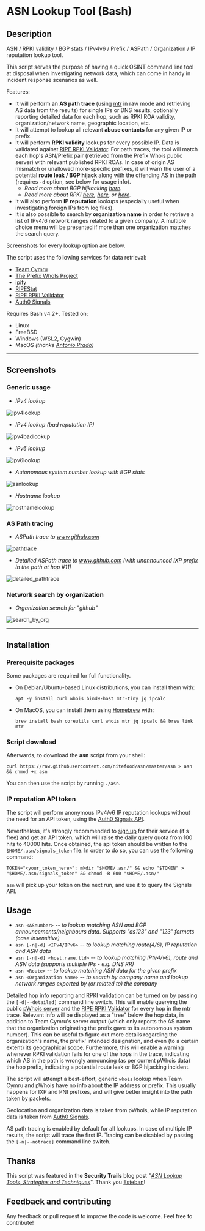 # ASN Lookup Tool (Bash)

## Description

ASN / RPKI validity / BGP stats / IPv4v6 / Prefix / ASPath / Organization / IP reputation lookup tool.

This script serves the purpose of having a quick OSINT command line tool at disposal when investigating network data, which can come in handy in incident response scenarios as well.

Features:

- It will perform an **AS path trace** (using [mtr](https://github.com/traviscross/mtr) in raw mode and retrieving AS data from the results) for single IPs or DNS results, optionally reporting detailed data for each hop, such as RPKI ROA validity, organization/network name, geographic location, etc.
- It will attempt to lookup all relevant **abuse contacts** for any given IP or prefix.
- It will perform **RPKI validity** lookups for every possible IP. Data is validated against [RIPE RPKI Validator](https://rpki-validator.ripe.net/). For path traces, the tool will match each hop's ASN/Prefix pair (retrieved from the Prefix Whois public server) with relevant published RPKI ROAs. In case of origin AS mismatch or unallowed more-specific prefixes, it will warn the user of a potential **route leak / BGP hijack** along with the offending AS in the path (requires `-d` option, see below for usage info).
  - *Read more about BGP hijkacking [here](https://en.wikipedia.org/wiki/BGP_hijacking).*
  - *Read more about RPKI [here](https://en.wikipedia.org/wiki/Resource_Public_Key_Infrastructure), [here](https://blog.cloudflare.com/rpki/), or [here](https://www.ripe.net/manage-ips-and-asns/resource-management/certification).*
- It will also perform **IP reputation** lookups (especially useful when investigating foreign IPs from log files).
- It is also possible to search by **organization name** in order to retrieve a list of IPv4/6 network ranges related to a given company. A multiple choice menu will be presented if more than one organization matches the search query.

Screenshots for every lookup option are below.

The script uses the following services for data retrieval:
* [Team Cymru](https://team-cymru.com/community-services/ip-asn-mapping/)
* [The Prefix WhoIs Project](https://pwhois.org/)
* [ipify](https://www.ipify.org/)
* [RIPEStat](https://stat.ripe.net/)
* [RIPE RPKI Validator](https://rpki-validator.ripe.net/)
* [Auth0 Signals](https://auth0.com/signals)

Requires Bash v4.2+. Tested on: 

* Linux
* FreeBSD
* Windows (WSL2, Cygwin)
* MacOS *(thanks [Antonio Prado](https://github.com/Antonio-Prado))*

---

## Screenshots

### Generic usage ###

* _IPv4 lookup_

![ipv4lookup](https://user-images.githubusercontent.com/24555810/96518776-dc320b80-126b-11eb-9fb8-cfc874be09b0.png)

* _IPv4 lookup (bad reputation IP)_

![ipv4badlookup](https://user-images.githubusercontent.com/24555810/96518877-1ef3e380-126c-11eb-8036-043a8d45aabc.png)

* _IPv6 lookup_

![ipv6lookup](https://user-images.githubusercontent.com/24555810/96518993-4f3b8200-126c-11eb-97c4-2d5d89763fe6.png)

* _Autonomous system number lookup with BGP stats_

![asnlookup](https://user-images.githubusercontent.com/24555810/95674499-e475b100-0bb0-11eb-89db-a670442462cf.png)

* _Hostname lookup_

![hostnamelookup](https://user-images.githubusercontent.com/24555810/96519069-7bef9980-126c-11eb-92a3-6270c1b863cf.png)

### AS Path tracing ###

* _ASPath trace to www.github.com_

![pathtrace](https://user-images.githubusercontent.com/24555810/96519328-07692a80-126d-11eb-83f8-32e8ae5c5bfd.png)

* _Detailed ASPath trace to www.github.com (with unannounced IXP prefix in the path at hop #11)_

![detailed_pathtrace](https://user-images.githubusercontent.com/24555810/96520008-71360400-126e-11eb-8cc7-27be900ba968.png)

### Network search by organization ###

* _Organization search for "github"_

![search_by_org](https://user-images.githubusercontent.com/24555810/96520260-f7eae100-126e-11eb-8987-52b97c75faaf.png)

---

## Installation

### Prerequisite packages

Some packages are required for full functionality.

* On Debian/Ubuntu-based Linux distributions, you can install them with:

  `apt -y install curl whois bind9-host mtr-tiny jq ipcalc`

* On MacOS, you can install them using [Homebrew](https://brew.sh) with:

  `brew install bash coreutils curl whois mtr jq ipcalc && brew link mtr`

### Script download

Afterwards, to download the **asn** script from your shell:

`curl https://raw.githubusercontent.com/nitefood/asn/master/asn > asn && chmod +x asn`

You can then use the script by running `./asn`.

### IP reputation API token

The script will perform anonymous IPv4/v6 IP reputation lookups without the need for an API token, using the [Auth0 Signals API](https://auth0.com/signals/).

Nevertheless, it's strongly recommended to [sign up](https://auth0.com/signals/api/signup) for their service (it's free) and get an API token, which will raise the daily query quota from 100 hits to 40000 hits.
Once obtained, the api token should be written to the `$HOME/.asn/signals_token` file.
In order to do so, you can use the following command:

`TOKEN="<your_token_here>"; mkdir "$HOME/.asn/" && echo "$TOKEN" > "$HOME/.asn/signals_token" && chmod -R 600 "$HOME/.asn/"`

`asn` will pick up your token on the next run, and use it to query the Signals API.

## Usage

* `asn <ASnumber>` -- _to lookup matching ASN and BGP announcements/neighbours data. Supports "as123" and "123" formats (case insensitive)_
* `asn [-n|-d] <IPv4/IPv6>` -- _to lookup matching route(4/6), IP reputation and ASN data_
* `asn [-n|-d] <host.name.tld>` -- _to lookup matching IP(v4/v6), route and ASN data (supports multiple IPs - e.g. DNS RR)_
* `asn <Route>` -- _to lookup matching ASN data for the given prefix_
* `asn <Organization Name>` -- _to search by company name and lookup network ranges exported by (or related to) the company_

Detailed hop info reporting and RPKI validation can be turned on by passing the `[-d|--detailed]` command line switch. This will enable querying the public [pWhois server](https://pwhois.org/server.who) and the [RIPE RPKI Validator](https://rpki-validator.ripe.net/) for every hop in the mtr trace. Relevant info will be displayed as a "tree" below the hop data, in addition to Team Cymru's server output (which only reports the AS name that the organization originating the prefix gave to its autonomous system number). This can be useful to figure out more details regarding the organization's name, the prefix' intended designation, and even (to a certain extent) its geographical scope. Furthermore, this will enable a warning whenever RPKI validation fails for one of the hops in the trace, indicating which AS in the path is wrongly announcing (as per current pWhois data) the hop prefix, indicating a potential route leak or BGP hijacking incident.

The script will attempt a best-effort, generic `whois` lookup when Team Cymru and pWhois have no info about the IP address or prefix. This usually happens for IXP and PNI prefixes, and will give better insight into the path taken by packets.

Geolocation and organization data is taken from pWhois, while IP reputation data is taken from [Auth0 Signals](https://auth0.com/signals/).

AS path tracing is enabled by default for all lookups. In case of multiple IP results, the script will trace the first IP. Tracing can be disabled by passing the `[-n|--notrace]` command line switch.

## Thanks

This script was featured in the **Security Trails** blog post "[_ASN Lookup Tools, Strategies and Techniques_](https://securitytrails.com/blog/asn-lookup#autonomous-system-lookup-script)". Thank you [Esteban](https://www.estebanborges.com/)!

## Feedback and contributing

Any feedback or pull request to improve the code is welcome. Feel free to contribute!
